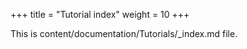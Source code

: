 +++
title = "Tutorial index"
weight = 10
+++

This is content/documentation/Tutorials/_index.md file.
